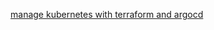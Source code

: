 

[manage kubernetes with terraform and argocd](https://piotrminkowski.com/2022/06/28/manage-kubernetes-cluster-with-terraform-and-argo-cd/)
